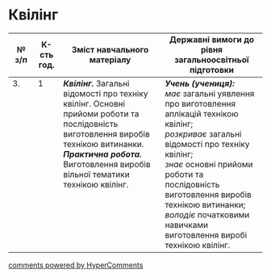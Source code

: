 <div id="hypercomments_widget" class="js-hypercomments-widget invisible"></div>

# Квілінг

<table>
  <tr>
    <td width="10%" align="center"><b>№ з/п</b></td>
    <td width="10%" align="center"><b>К-сть год.</b></td>
    <td width="40%" align="center"><b>Зміст навчального матеріалу</b></td>
    <td width="60%" align="center"><b>Державні вимоги до рівня загальноосвітньої підготовки</b></td>
  </tr>
<tbody>
  <tr>
    <td width="10%" style="vertical-align:top !important;">
3.</td>
    <td width="10%" style="vertical-align:top !important;">
1</td>
    <td width="40%" style="vertical-align:top !important;">
<b><i>Квілінг.</i></b>   Загальні відомості про техніку квілінг. Основні прийоми роботи та послідовність виготовлення виробів технікою витинанки.  <br>
<b><i>Практична робота.</i></b> <br>
Виготовлення виробів вільної тематики технікою квілінг.<br>
</td>
    <td width="60%" style="vertical-align:top !important;">
<i><b>Учень (учениця):</b></i><br>
<i>має</i> загальні уявлення про виготовлення аплікацій технікою квілінг;<br>
<i>розкриває</i> загальні відомості про техніку квілінг;<br>
<i>знає</i> основні прийоми роботи та послідовність виготовлення виробів технікою витинанки; <br>
<i>володіє</i> початковими навичками виготовлення виробі технікою квілінг.<br>
</td>
  </tr>
</tbody>
</table>

<div class="js-hypercomments-container">
<a href="http://hypercomments.com" class="hc-link" title="comments widget">comments powered by HyperComments</a>
</div>